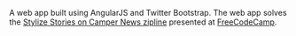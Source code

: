 A web app built using AngularJS and Twitter Bootstrap.  The web app solves the [Stylize Stories on Camper News zipline](http://www.freecodecamp.com/challenges/zipline-stylize-stories-on-camper-news) presented at [FreeCodeCamp](http://www.freecodecamp.com/).
